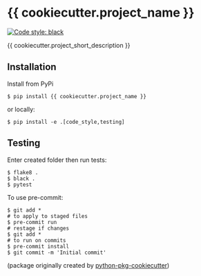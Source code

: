 # {{ cookiecutter.project_name }}

[![Code style: black][black-badge]][black-link]

{{ cookiecutter.project_short_description }}

## Installation

Install from PyPi

```console
$ pip install {{ cookiecutter.project_name }}
```

or locally:

```
$ pip install -e .[code_style,testing]
```

## Testing

Enter created folder then run tests:

```
$ flake8 .
$ black .
$ pytest
```

To use pre-commit:

```
$ git add *
# to apply to staged files
$ pre-commit run
# restage if changes
$ git add *
# to run on commits
$ pre-commit install
$ git commit -m 'Initial commit'
```

[black-badge]: https://img.shields.io/badge/code%20style-black-000000.svg
[black-link]: https://github.com/ambv/black

(package originally created by [python-pkg-cookiecutter](https://github.com/executablebooks/python-pkg-cookiecutter))
